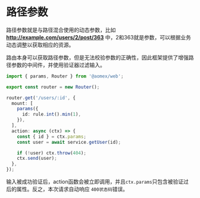 # 路径参数

路径参数就是与路径混合使用的动态参数，比如 **http://example.com/users/2/post/363** 中，2和363就是参数，可以根据业务动态调整以获取相应的资源。

路由本身可以获取路径参数，但是无法校验参数的正确性，因此框架提供了增强路径参数的中间件，并使用验证器过滤输入。

```typescript
import { params, Router } from '@aomex/web';

export const router = new Router();

router.get('/users/:id', {
  mount: [
    params({
      id: rule.int().min(1),
    }),
  ],
  action: async (ctx) => {
    const { id } = ctx.params;
    const user = await service.getUser(id);

    if (!user) ctx.throw(404);
    ctx.send(user);
  },
});
```

输入被成功验证后，action函数会被立即调用，并且`ctx.params`只包含被验证过后的属性。反之，本次请求自动响应 `400状态码`错误。
